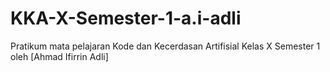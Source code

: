 # KKA-X-Semester-1-a.i-adli
Pratikum mata pelajaran Kode dan Kecerdasan Artifisial Kelas X Semester 1 oleh [Ahmad Ifirrin Adli] 
